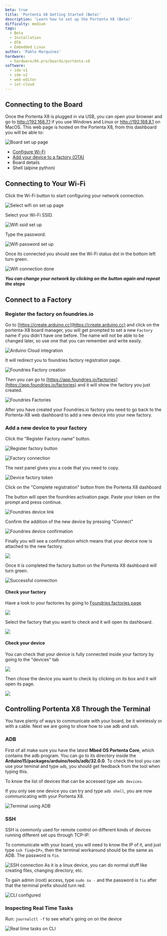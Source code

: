```yaml
---
beta: true
title: 'Portenta X8 Getting Started (Beta)'
description: 'Learn how to set up the Portenta X8 (Beta)'
difficulty: medium
tags:
  - Beta
  - Installation
  - OTA
  - Embedded Linux
author: 'Pablo Marquínez'
hardware:
  - hardware/04.pro/boards/portenta-x8
software:
  - ide-v1
  - ide-v2
  - web-editor
  - iot-cloud
---
```


## Connecting to the Board

Once the Portenta X8 is plugged in via USB, you can open your browser and go to http://192.168.7.1 if you use Windows and Linux or http://192.168.8.1 on MacOS. This web page is hosted on the Portenta X8, from this dashboard you will be able to:

![Board set up page](assets/x8-oob-main.png)

* [Configure Wi-Fi](#connecting-to-your-wi-fi)
* [Add your device to a factory (OTA)](#add-a-new-device-to-your-factory)
* Board details
* Shell (alpine python)

## Connecting to Your Wi-Fi

Click the Wi-Fi button to start configuring your network connection.

![Select wifi on set up page](assets/x8-oob-main-wifi.png)

Select your Wi-Fi SSID.

![Wifi ssid set up](assets/x8-oob-wifi-ssid.png)

Type the password.

![Wifi password set up](assets/x8-oob-wifi-pass.png)

Once its connected you should see the Wi-Fi status dot in the bottom left turn green.

![Wifi connection done](assets/x8-oob-wifi-sucess.png)

***You can change your network by clicking on the button again and repeat the steps***

## Connect to a Factory

### Register the factory on foundries.io

Go to [https://create.arduino.cc](https://create.arduino.cc) and click on the portenta-X8 board manager, you will get prompted to set a new `Factory` name if you didn't have one before. The name will not be able to be changed later, so use one that you can remember and write easily.

![Arduino Cloud integration](assets/cloud-main.png)

It will redirect you to foundries factory registration page.

![Foundries Factory creation](assets/foundries-create-factory.png)

Then you can go to [https://app.foundries.io/factories](https://app.foundries.io/factories) and it will show the factory you just created.

![Foundries Factories](assets/foundries-factories.png)

After you have created your Foundries.io factory you need to go back to the Portenta-X8 web dashboard to add a new device into your new factory.

### Add a new device to your factory

Click the "Register Factory name" button.

![Register factory button](assets/x8-oob-main-factory.png)

![Factory connection](assets/x8-oob-factory-name.png)

The next panel gives you a code that you need to copy.

![Device factory token](assets/x8-oob-factory-register.png)

Click on the "Complete registration" button  from the Portenta X8 dashboard

The button will open the foundries activation page. Paste your token on the prompt and press continue.

![Foundries device link](assets/foundries-activation-device-page.png)

Confirm the addition of the new device by pressing "Connect"

![Foundries device confirmation](assets/foundries-activation-prompt.png)

Finally you will see a confirmation which means that your device now is attached to the new factory.

![](assets/foundries-activation-success.png)

Once it is completed the factory button on the Portenta X8 dashboard will turn green.

![Successful connection](assets/x8-oob-wifi-sucess.png)

#### Check your factory

Have a look to your factories by going to [Foundries factories page](https://app.foundries.io/factories)

![](assets/foundries-factories.png)

Select the factory that you want to check and it will open its dashboard.

![](assets/foundries-factory-dashboard.png)

#### Check your device

You can check that your device is fully connected inside your factory by going to the "devices" tab

![](assets/foundries-factory-devices.png)

Then chose the device you want to check by clicking on its box and it will open its page.

![](assets/foundries-activation-device-page.png)

## Controlling Portenta X8 Through the Terminal

You have plenty of ways to communicate with your board, be it wirelessly or with a cable. Next we are going to show how to use adb and ssh.

### ADB

First of all make sure you have the latest **Mbed OS Portenta Core**, which contains the adb program.
You can go to its directory inside the **Arduino15/packages/arduino/tools/adb/32.0.0**. To check the tool you can use your teminal and type `adb`, you should get feedback from the tool when typing this.

To know the list of devices that can be accessed type `adb devices`.

If you only see one device you can try and type `adb shell`, you are now communicating with your Portenta X8.

![Terminal using ADB](assets/adb-connection.png)

### SSH

SSH is commonly used for remote control on different kinds of devices running different set ups through TCP-IP.

To communicate with your board, you will need to know the IP of it, and just type `ssh fio@<IP>`, then the terminal workaround should be the same as ADB. The password is `fio`.

![SSH connection](assets/ssh-connection.png)
As it is a linux device, you can do normal stuff like creating files, changing directory, etc.

To gain admin (root) access, type `sudo su -` and the password is `fio`  after that the terminal prefix should turn red.

![CLI configured](assets/ssh-connection-admin.png)

### Inspecting Real Time Tasks

Run: `journalctl -f` to see what's going on on the device

![Real time tasks on CLI](assets/command-journalctl.png)